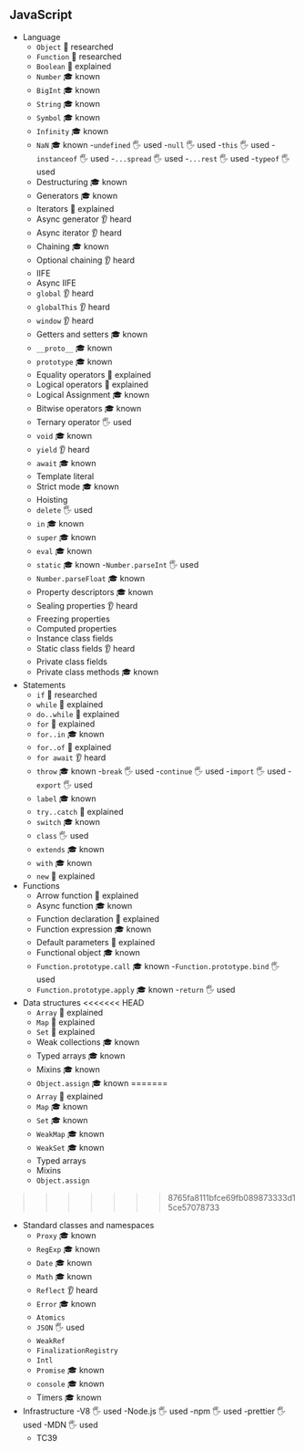 ## JavaScript

- Language
  - `Object` 🔬 researched
  - `Function` 🔬 researched
  - `Boolean` 🙋 explained
  - `Number` 🎓 known
  - `BigInt` 🎓 known
  - `String` 🎓 known
  - `Symbol` 🎓 known
  - `Infinity` 🎓 known
  - `NaN` 🎓 known
  -`undefined` 🖐️ used
  -`null` 🖐️ used
  -`this` 🖐️ used
  -`instanceof` 🖐️ used
  -`...spread` 🖐️ used
  -`...rest` 🖐️ used
  -`typeof` 🖐️ used
  - Destructuring 🎓 known
  - Generators 🎓 known
  - Iterators 🙋 explained
  - Async generator 👂 heard
  - Async iterator 👂 heard
  - Chaining 🎓 known
  - Optional chaining 👂 heard
  - IIFE
  - Async IIFE
  - `global` 👂 heard
  - `globalThis` 👂 heard
  - `window` 👂 heard
  - Getters and setters 🎓 known
  - `__proto__` 🎓 known
  - `prototype` 🎓 known
  - Equality operators 🙋 explained
  - Logical operators 🙋 explained
  - Logical Assignment 🎓 known
  - Bitwise operators 🎓 known
  - Ternary operator 🖐️ used
  - `void` 🎓 known
  - `yield` 👂 heard
  - `await` 🎓 known
  - Template literal
  - Strict mode 🎓 known
  - Hoisting
  - `delete` 🖐️ used
  - `in` 🎓 known
  - `super` 🎓 known
  - `eval` 🎓 known
  - `static` 🎓 known
  -`Number.parseInt` 🖐️ used
  - `Number.parseFloat` 🎓 known
  - Property descriptors 🎓 known
  - Sealing properties 👂 heard
  - Freezing properties
  - Computed properties
  - Instance class fields
  - Static class fields 👂 heard
  - Private class fields
  - Private class methods 🎓 known
- Statements
  - `if` 🔬 researched
  - `while` 🙋 explained
  - `do..while` 🙋 explained
  - `for` 🙋 explained
  - `for..in` 🎓 known
  - `for..of` 🙋 explained
  - `for await` 👂 heard
  - `throw` 🎓 known
  -`break` 🖐️ used
  -`continue` 🖐️ used
  -`import` 🖐️ used
  -`export` 🖐️ used
  - `label` 🎓 known
  - `try..catch` 🙋 explained
  - `switch` 🎓 known
  - `class` 🖐️ used
  - `extends` 🎓 known
  - `with` 🎓 known
  - `new` 🙋 explained
- Functions
  - Arrow function 🙋 explained
  - Async function 🎓 known
  - Function declaration 🙋 explained
  - Function expression 🎓 known
  - Default parameters 🙋 explained
  - Functional object 🎓 known
  - `Function.prototype.call` 🎓 known
  -`Function.prototype.bind` 🖐️ used
  - `Function.prototype.apply` 🎓 known
  -`return` 🖐️ used
- Data structures
<<<<<<< HEAD
  - `Array` 🙋 explained
  - `Map` 🙋 explained
  - `Set` 🙋 explained
  - Weak collections 🎓 known
  - Typed arrays 🎓 known
  - Mixins 🎓 known
  - `Object.assign` 🎓 known
=======
  - `Array` 🙋 explained
  - `Map` 🎓 known
  - `Set` 🎓 known
  - `WeakMap` 🎓 known
  - `WeakSet` 🎓 known
  - Typed arrays
  - Mixins
  - `Object.assign`
>>>>>>> 8765fa8111bfce69fb089873333d15ce57078733
- Standard classes and namespaces
  - `Proxy` 🎓 known
  - `RegExp` 🎓 known
  - `Date` 🎓 known
  - `Math` 🎓 known
  - `Reflect` 👂 heard
  - `Error` 🎓 known
  - `Atomics`
  - `JSON` 🖐️ used
  - `WeakRef`
  - `FinalizationRegistry`
  - `Intl`
  - `Promise` 🎓 known
  - `console` 🎓 known
  - Timers 🎓 known
- Infrastructure
  -V8 🖐️ used
  -Node.js 🖐️ used
  -npm 🖐️ used
  -prettier 🖐️ used
  -MDN 🖐️ used
  - TC39
